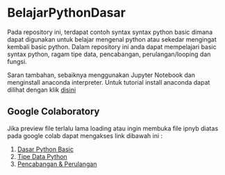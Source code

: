 # BelajarPythonDasar
Pada repository ini, terdapat contoh syntax syntax python basic dimana dapat digunakan untuk belajar mengenal python atau sekedar mengingat kembali basic python.
Dalam repository ini anda dapat mempelajari basic syntax python, ragam tipe data, pencabangan, perulangan/looping dan fungsi.

Saran tambahan, sebaiknya menggunakan Jupyter Notebook dan menginstall anaconda interpreter.
Untuk tutorial install anaconda dapat dilihat dengan klik [disini](https://github.com/fakmalpradana/BelajarPythonDasar/blob/main/Tutorial%20Instal%20Anaconda.pdf)

## Google Colaboratory
Jika preview file terlalu lama loading atau ingin membuka file ipnyb diatas pada google colab dapat mengakses link dibawah ini :
1. [Dasar Python Basic](https://colab.research.google.com/github/fakmalpradana/BelajarPythonDasar/blob/main/00.%20Dasar%20Python%20Basic.ipynb)
2. [Tipe Data Python](https://colab.research.google.com/github/fakmalpradana/BelajarPythonDasar/blob/main/01.%20Tipe%20Data%20Python.ipynb)
3. [Pencabangan & Perulangan](https://colab.research.google.com/github/fakmalpradana/BelajarPythonDasar/blob/main/02.%20Pencabangan%20dan%20Perulangan.ipynb)
